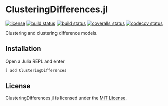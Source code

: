 # ClusteringDifferences.jl

[![license](https://img.shields.io/badge/license-MIT-blue.svg)](https://github.com/laschuet/ClusteringDifferences.jl/blob/master/LICENSE.txt)
[![build status](https://travis-ci.org/laschuet/ClusteringDifferences.jl.svg?branch=master)](https://travis-ci.org/laschuet/ClusteringDifferences.jl)
[![build status](https://ci.appveyor.com/api/projects/status/2e0kddhoawudilci/branch/master?svg=true)](https://ci.appveyor.com/project/laschuet/clusteringdifferences-jl/branch/master)
[![coveralls status](https://coveralls.io/repos/github/laschuet/ClusteringDifferences.jl/badge.svg?branch=master)](https://coveralls.io/github/laschuet/ClusteringDifferences.jl?branch=master)
[![codecov status](https://codecov.io/gh/laschuet/ClusteringDifferences.jl/branch/master/graph/badge.svg)](https://codecov.io/gh/laschuet/ClusteringDifferences.jl)

Clustering and clustering difference models.

## Installation

Open a Julia REPL and enter

```julia
] add ClusteringDifferences
```

## License

ClusteringDifferences.jl is licensed under the [MIT License](./LICENSE.txt).
